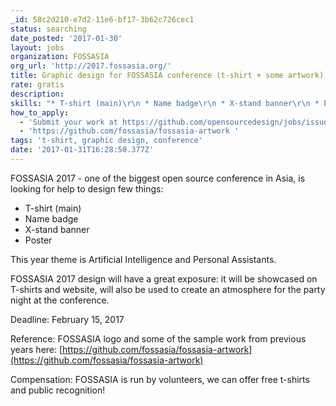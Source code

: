 ```yaml
---
_id: 58c2d210-e7d2-11e6-bf17-3b62c726cec1
status: searching
date_posted: '2017-01-30'
layout: jobs
organization: FOSSASIA
org_url: 'http://2017.fossasia.org/'
title: Graphic design for FOSSASIA conference (t-shirt + some artwork)
rate: gratis
description:
skills: "* T-shirt (main)\r\n * Name badge\r\n * X-stand banner\r\n * Poster"
how_to_apply:
  - 'Submit your work at https://github.com/opensourcedesign/jobs/issues/149'
  - 'https://github.com/fossasia/fossasia-artwork '
tags: 't-shirt, graphic design, conference'
date: '2017-01-31T16:28:50.377Z'
---
```


FOSSASIA 2017 - one of the biggest open source conference in Asia, is looking for help to design few things:

 * T-shirt (main)
 * Name badge
 * X-stand banner
 * Poster

This year theme is Artificial Intelligence and Personal Assistants.

FOSSASIA 2017 design will have a great exposure: it will be showcased on T-shirts and website, will also be used to create an atmosphere for the party night at the conference.

Deadline: February 15, 2017

Reference: FOSSASIA logo and some of the sample work from previous years here: [https://github.com/fossasia/fossasia-artwork](https://github.com/fossasia/fossasia-artwork)

Compensation: FOSSASIA is run by volunteers, we can offer free t-shirts and public recognition!
